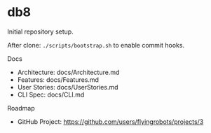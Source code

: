 # db8

Initial repository setup.

After clone: `./scripts/bootstrap.sh` to enable commit hooks.

Docs
- Architecture: docs/Architecture.md
- Features: docs/Features.md
- User Stories: docs/UserStories.md
- CLI Spec: docs/CLI.md

Roadmap
- GitHub Project: https://github.com/users/flyingrobots/projects/3
